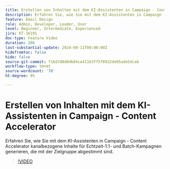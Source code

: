 ```yaml
---
title: Erstellen von Inhalten mit dem KI-Assistenten in Campaign - Content Accelerator
description: Erfahren Sie, wie Sie mit dem KI-Assistenten in Campaign - Content Accelerator kanalbezogene Inhalte für Echtzeit-1:1- und Batch-Kampagnen generieren, die mit der Zielgruppe abgestimmt sind.
feature: Email Design
role: Admin, Developer, Leader, User
level: Beginner, Intermediate, Experienced
jira: KT-16191
doc-type: Feature Video
duration: 206
last-substantial-update: 2024-09-11T00:00:00Z
hidefromtoc: false
hide: false
source-git-commit: f16d7d8d0db84ce411b3ff5f8922de05ade5dcab
workflow-type: tm+mt
source-wordcount: '78'
ht-degree: 0%

---
```



# Erstellen von Inhalten mit dem KI-Assistenten in Campaign - Content Accelerator

Erfahren Sie, wie Sie mit dem KI-Assistenten in Campaign - Content Accelerator kanalbezogene Inhalte für Echtzeit-1:1- und Batch-Kampagnen generieren, die mit der Zielgruppe abgestimmt sind.

>[!VIDEO](https://video.tv.adobe.com/v/3433569/?learn=on)
